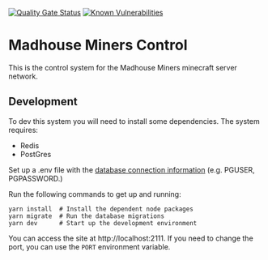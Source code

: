 [![Quality Gate Status](https://sonarcloud.io/api/project_badges/measure?project=madhouseminers_control&metric=alert_status)](https://sonarcloud.io/dashboard?id=madhouseminers_control)
[![Known Vulnerabilities](https://snyk.io/test/github/madhouseminers/control/badge.svg)](https://snyk.io/test/github/madhouseminers/control)

# Madhouse Miners Control

This is the control system for the Madhouse Miners minecraft server network.

## Development

To dev this system you will need to install some dependencies. The system requires:

- Redis
- PostGres

Set up a .env file with the [database connection information](https://node-postgres.com/features/connecting#environment-variables) (e.g. PGUSER, PGPASSWORD.)

Run the following commands to get up and running:

```
yarn install  # Install the dependent node packages
yarn migrate  # Run the database migrations
yarn dev      # Start up the development environment
```

You can access the site at http://localhost:2111. If you need to change the port, you can use the `PORT` environment variable.
